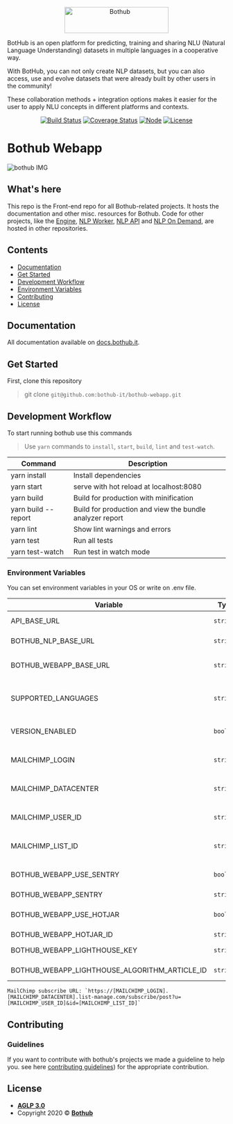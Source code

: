 <p align="center">
    <img src="https://user-images.githubusercontent.com/5360835/65427083-1af35900-de01-11e9-86ef-59f1eee79a68.png" width="240" height="60" alt="Bothub" />
</p>

<p>
BotHub is an open platform for predicting, training and sharing NLU (Natural Language Understanding) datasets in multiple languages in a cooperative way.

With BotHub, you can not only create NLP datasets, but you can also access, use and evolve datasets that were already built by other users in the community!

These collaboration methods + integration options makes it easier for the user to apply NLU concepts in different platforms and contexts.
</p>

<p align="center">
  <a href="https://travis-ci.org/github/bothub-it/bothub-webapp">
    <img alt="Build Status" src="https://img.shields.io/badge/build%20-passing-green)"></a>
<a href='https://coveralls.io/github/push-flow/bothub-webapp?branch=master'><img src='https://coveralls.io/repos/github/push-flow/bothub-webapp/badge.svg?branch=master' alt='Coverage Status' /></a>
  <a href="https://nodejs.org/en/download/releases/">
    <img alt="Node" src="https://img.shields.io/badge/node-%3E%3D6.9-blue"></a>
  <a href="https://github.com/bothub-it/bothub-webapp/blob/master/LICENSE">
    <img alt="License" src="https://img.shields.io/badge/license-AGLP%203.0-yellow"></a>
</p>

# Bothub Webapp


![bothub IMG](https://i.imgur.com/CJU75RB.png)

## What's here

This repo is the Front-end repo for all Bothub-related projects. It hosts the documentation and other misc. resources for Bothub. Code for other projects, like the [Engine](https://github.com/bothub-it/bothub-engine), [NLP Worker](https://github.com/bothub-it/bothub-nlp), [NLP API](https://github.com/bothub-it/bothub-nlp-api) and [NLP On Demand](https://github.com/bothub-it/bothub-nlp-on-demand), are hosted in other repositories.


##  Contents

- [Documentation](#documentation)
- [Get Started](#get-started)
- [Development Workflow](#development-workflow)
- [Environment Variables](#environment-variables)
- [Contributing](#contributing)
- [License](#license)

## Documentation

All documentation available on [docs.bothub.it](https://docs.bothub.it/).

## Get Started

First, clone this repository
 >git clone `git@github.com:bothub-it/bothub-webapp.git`

## Development Workflow

To start running bothub use this commands

> Use ```yarn``` commands to ```install```, ```start```, ```build```, ```lint``` and ```test-watch```.

| Command | Description |
|--|--|
| yarn install | Install dependencies
| yarn start | serve with hot reload at localhost:8080
| yarn build | Build for production with minification
| yarn build --report | Build for production and view the bundle analyzer report
| yarn lint | Show lint warnings and errors
| yarn test | Run all tests
| yarn test-watch | Run test in watch mode

### Environment Variables

You can set environment variables in your OS or write on .env file.

| Variable | Type | Default | Description |
|--|--|--|--|
| API_BASE_URL | `string` | In development mode is `http://localhost:8000/api` | [bothub-engine](https://github.com/bothub-it/bothub-engine) HTTP service API URL
| BOTHUB_NLP_BASE_URL | `string` | In development mode is `http://localhost:2657/` | [bothub-nlp](https://github.com/bothub-it/bothub-nlp) Bothub NLP service URL
| BOTHUB_WEBAPP_BASE_URL | `string` | In development mode is `http://localhost:8080/` |[bothub-webapp](https://github.com/bothub-it/bothub-webapp)  Bothub Webapp service URL
| SUPPORTED_LANGUAGES | `string` | `en\|pt` | Check description and formatation in [Supported_Languages environment variable](https://github.com/bothub-it/bothub-engine#environment-variables)
| VERSION_ENABLED | `boolean` | In development mode is `false` | Should Bothub show version belong to each repository*
| MAILCHIMP_LOGIN | `string` | Empty | Check [MailChimp](https://mailchimp.com/) subscribe LOGIN URL*
| MAILCHIMP_DATACENTER | `string` | Empty | Check [MailChimp](https://mailchimp.com/)  subscribe DATACENTER URL*
| MAILCHIMP_USER_ID | `string` | Empty | Check [MailChimp](https://mailchimp.com/)  subscribe USER ID URL*
| MAILCHIMP_LIST_ID | `string` | Empty | Check [MailChimp](https://mailchimp.com/) subscribe LIST ID URL*
| BOTHUB_WEBAPP_USE_SENTRY | `boolean` | In development mode is `false`, in production mode is `true` | Enable [sentri.io](https://sentry.io/welcome/) tracking*
| BOTHUB_WEBAPP_SENTRY | `string` | Empty | Sentry.io DNS*
| BOTHUB_WEBAPP_USE_HOTJAR | `boolean` | In development mode is `false`, in production mode is `true` | Enable [Hotjar](https://www.hotjar.com/) tracking*
| BOTHUB_WEBAPP_HOTJAR_ID | `string` | Empty | [Hotjar](https://www.hotjar.com/) ID*
| BOTHUB_WEBAPP_LIGHTHOUSE_KEY | `string` | Empty | [Helpdocs Lighthouse widget](https://support.helpdocs.io/article/ykv7l5jthy-lighthouse-widget-api) API key*
| BOTHUB_WEBAPP_LIGHTHOUSE_ALGORITHM_ARTICLE_ID | `string` | Empty | Helpdocs algorithm article id *


	MailChimp subscribe URL: `https://[MAILCHIMP_LOGIN].[MAILCHIMP_DATACENTER].list-manage.com/subscribe/post?u=[MAILCHIMP_USER_ID]&id=[MAILCHIMP_LIST_ID]`
	
## Contributing

### Guidelines

If you want to contribute with bothub's projects we made a guideline to help you. see here [contributing guidelines](https://github.com/bothub-it/bothub-webapp/blob/master/CONTRIBUTING.md)) for the appropriate contribution.

## License

- **[AGLP 3.0](https://github.com/bothub-it/bothub-webapp/blob/master/LICENSE)**
- Copyright 2020 ©  **<a href="https://github.com/bothub-iT">Bothub</a>**